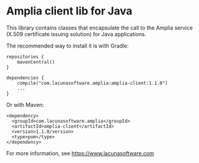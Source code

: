 # Amplia client lib for Java

This library contains classes that encapsulate the call to the Amplia service (X.509 certificate
issuing solution) for Java applications.

The recommended way to install it is with Gradle:

    repositories {
        mavenCentral()
    }
 
    dependencies {
        compile("com.lacunasoftware.amplia:amplia-client:1.1.0")
        ...
    }

Or with Maven:

    <dependency>
      <groupId>com.lacunasoftware.amplia</groupId>
      <artifactId>amplia-client</artifactId>
      <version>1.1.0/version>
      <type>pom</type>
    </dependency>


For more information, see https://www.lacunasoftware.com
